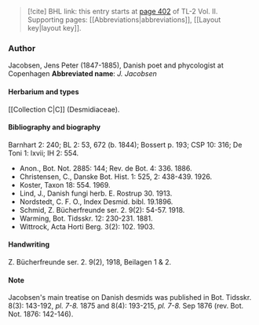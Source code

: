 > [!cite] BHL link: this entry starts at [page 402](https://www.biodiversitylibrary.org/page/33068644) of TL-2 Vol. II.
> Supporting pages: [[Abbreviations|abbreviations]], [[Layout key|layout key]].

### Author

Jacobsen, Jens Peter (1847-1885), Danish poet and phycologist at Copenhagen 
**Abbreviated name**: *J. Jacobsen*

#### Herbarium and types

[[Collection C|C]] (Desmidiaceae).

#### Bibliography and biography

Barnhart 2: 240; BL 2: 53, 672 (b. 1844); Bossert p. 193; CSP 10: 316; De Toni 1: lxvii; IH 2: 554.
- Anon., Bot. Not. 2885: 144; Rev. de Bot. 4: 336. 1886.
- Christensen, C., Danske Bot. Hist. 1: 525, 2: 438-439. 1926.
- Koster, Taxon 18: 554. 1969.
- Lind, J., Danish fungi herb. E. Rostrup 30. 1913.
- Nordstedt, C. F. O., Index Desmid. bibl. 19.1896.
- Schmid, Z. Bücherfreunde ser. 2. 9(2): 54-57. 1918.
- Warming, Bot. Tidsskr. 12: 230-231. 1881.
- Wittrock, Acta Horti Berg. 3(2): 102. 1903.

#### Handwriting

Z. Bücherfreunde ser. 2. 9(2), 1918, Beilagen 1 & 2.

#### Note

Jacobsen's main treatise on Danish desmids was published in Bot. Tidsskr. 8(3): 143-192, *pl. 7-8.* 1875 and 8(4): 193-215, *pl. 7-8.* Sep 1876 (rev. Bot. Not. 1876: 142-146).

